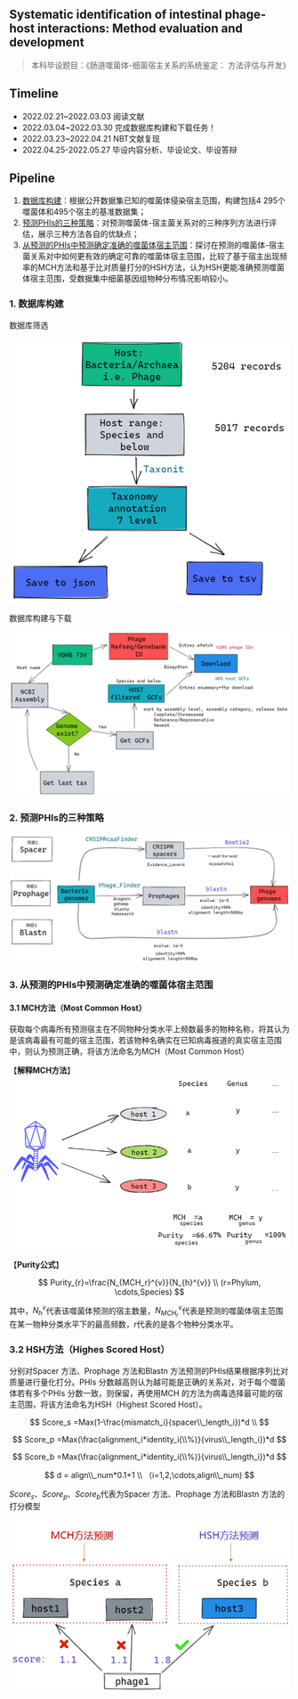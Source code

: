 ## Systematic identification of intestinal phage-host interactions: Method evaluation and development
> 本科毕设题目：《肠道噬菌体-细菌宿主关系的系统鉴定：
方法评估与开发》

## Timeline
- 2022.02.21~2022.03.03 阅读文献
- 2022.03.04~2022.03.30 完成数据库构建和下载任务！
- 2022.03.23~2022.04.21 NBT文献复现
- 2022.04.25-2022.05.27 毕设内容分析、毕设论文、毕设答辩

## Pipeline

1)	[数据库构建](https://github.com/Achuan-2/phage-host#1-%E6%95%B0%E6%8D%AE%E5%BA%93%E6%9E%84%E5%BB%BA)：根据公开数据集已知的噬菌体侵染宿主范围，构建包括4 295个噬菌体和495个宿主的基准数据集；
2)	[预测PHIs的三种策略](https://github.com/Achuan-2/phage-host#2-%E9%A2%84%E6%B5%8Bphis%E7%9A%84%E4%B8%89%E7%A7%8D%E7%AD%96%E7%95%A5)：对预测噬菌体-宿主菌关系对的三种序列方法进行评估，展示三种方法各自的优缺点；
3)	[从预测的PHIs中预测确定准确的噬菌体宿主范围](https://github.com/Achuan-2/phage-host#3-%E4%BB%8E%E9%A2%84%E6%B5%8B%E7%9A%84phis%E4%B8%AD%E9%A2%84%E6%B5%8B%E7%A1%AE%E5%AE%9A%E5%87%86%E7%A1%AE%E7%9A%84%E5%99%AC%E8%8F%8C%E4%BD%93%E5%AE%BF%E4%B8%BB%E8%8C%83%E5%9B%B4)：探讨在预测的噬菌体-宿主菌关系对中如何更有效的确定可靠的噬菌体宿主范围，比较了基于宿主出现频率的MCH方法和基于比对质量打分的HSH方法，认为HSH更能准确预测噬菌体宿主范围，受数据集中细菌基因组物种分布情况影响较小。


### 1. 数据库构建
数据库筛选

![](assets/数据筛选.png)

数据库构建与下载

![](assets/GOLD%E6%95%B0%E6%8D%AE%E5%BA%93%E6%9E%84%E5%BB%BA.png)

### 2. 预测PHIs的三种策略
![](assets/方法.png)

### 3. 从预测的PHIs中预测确定准确的噬菌体宿主范围

#### 3.1 MCH方法（Most Common Host）
获取每个病毒所有预测宿主在不同物种分类水平上频数最多的物种名称，将其认为是该病毒最有可能的宿主范围，若该物种名确实在已知病毒报道的真实宿主范围中，则认为预测正确，将该方法命名为MCH（Most Common Host）

【**解释MCH方法**】
![](assets/MCH指标.png)

【**Purity公式**】

$$
Purity_{r}=\frac{N_{MCH_r}^{v}}{N_{h}^{v}} \\
(r=Phylum, \cdots,Species)
$$

其中，$N_{h}^{v}$代表该噬菌体预测的宿主数量，$N_{MCH_r}^{v}$代表是预测的噬菌体宿主范围在某一物种分类水平下的最高频数，$r$代表的是各个物种分类水平。

### 3.2 HSH方法（Highes Scored Host）

分别对Spacer 方法、Prophage 方法和Blastn 方法预测的PHIs结果根据序列比对质量进行量化打分。PHIs 分数越高则认为越可能是正确的关系对，对于每个噬菌体若有多个PHIs 分数一致，则保留，再使用MCH 的方法为病毒选择最可能的宿主范围，将该方法命名为HSH（Highest Scored Host）。

$$
Score_s =Max(1-\frac{mismatch_i}{spacer\\_length_i})*d \\
$$

$$
Score_p =Max(\frac{alignment_i*identity_i(\\%)}{virus\\_length_i})*d 
$$

$$
Score_b =Max(\frac{alignment_i*identity_i(\\%)}{virus\\_length_i})*d 
$$

$$
d = align\\_num*0.1+1 \\
（i=1,2,\cdots,align\\_num) 
$$

$Score_s$、$Score_p$、$Score_b$代表为Spacer 方法、Prophage 方法和Blastn 方法的打分模型

![](assets/HSH.png)